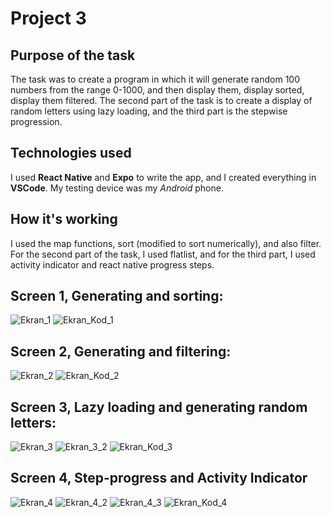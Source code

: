 # Project 3

## Purpose of the task
The task was to create a program in which it will generate random 100 numbers from the range 0-1000, and then display them, display sorted, display them filtered. The second part of the task is to create a display of random letters using lazy loading, and the third part is the stepwise progression.

## Technologies used
I used **React Native** and **Expo** to write the app, and I created everything in **VSCode**. My testing device was my *Android* phone.

## How it's working
I used the map functions, sort (modified to sort numerically), and also filter. For the second part of the task, I used flatlist, and for the third part, I used activity indicator and react native progress steps.
## Screen 1, Generating and sorting:
 ![Ekran_1](Zrzuty_ekranu/sortowanie.jpg)
 ![Ekran_Kod_1](Zrzuty_ekranu/sortowanie_kod.jpg)
 ## Screen 2, Generating and filtering:
 ![Ekran_2](Zrzuty_ekranu/filter.jpg)
 ![Ekran_Kod_2](Zrzuty_ekranu/filter_kod.jpg)
 ## Screen 3, Lazy loading and generating random letters:
 ![Ekran_3](Zrzuty_ekranu/lazy1.jpg)
 ![Ekran_3_2](Zrzuty_ekranu/lazy2.jpg)
 ![Ekran_Kod_3](Zrzuty_ekranu/lazy_kod.jpg)
 ## Screen 4, Step-progress and Activity Indicator
 ![Ekran_4](Zrzuty_ekranu/step1.jpg)
 ![Ekran_4_2](Zrzuty_ekranu/step2.jpg)
 ![Ekran_4_3](Zrzuty_ekranu/step3.jpg)
 ![Ekran_Kod_4](Zrzuty_ekranu/step_kod.jpg)
